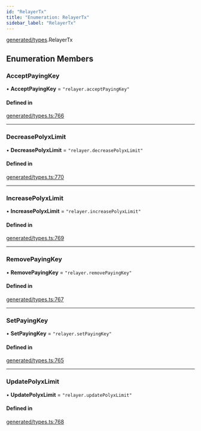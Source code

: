 ```yaml
---
id: "RelayerTx"
title: "Enumeration: RelayerTx"
sidebar_label: "RelayerTx"
---
```


[generated/types](../../../../modules/Generated/Types/Types.md).RelayerTx

## Enumeration Members

### AcceptPayingKey

• **AcceptPayingKey** = ``"relayer.acceptPayingKey"``

#### Defined in

[generated/types.ts:766](https://github.com/PolymeshAssociation/polymesh-sdk/blob/8a9e72221/src/generated/types.ts#L766)

___

### DecreasePolyxLimit

• **DecreasePolyxLimit** = ``"relayer.decreasePolyxLimit"``

#### Defined in

[generated/types.ts:770](https://github.com/PolymeshAssociation/polymesh-sdk/blob/8a9e72221/src/generated/types.ts#L770)

___

### IncreasePolyxLimit

• **IncreasePolyxLimit** = ``"relayer.increasePolyxLimit"``

#### Defined in

[generated/types.ts:769](https://github.com/PolymeshAssociation/polymesh-sdk/blob/8a9e72221/src/generated/types.ts#L769)

___

### RemovePayingKey

• **RemovePayingKey** = ``"relayer.removePayingKey"``

#### Defined in

[generated/types.ts:767](https://github.com/PolymeshAssociation/polymesh-sdk/blob/8a9e72221/src/generated/types.ts#L767)

___

### SetPayingKey

• **SetPayingKey** = ``"relayer.setPayingKey"``

#### Defined in

[generated/types.ts:765](https://github.com/PolymeshAssociation/polymesh-sdk/blob/8a9e72221/src/generated/types.ts#L765)

___

### UpdatePolyxLimit

• **UpdatePolyxLimit** = ``"relayer.updatePolyxLimit"``

#### Defined in

[generated/types.ts:768](https://github.com/PolymeshAssociation/polymesh-sdk/blob/8a9e72221/src/generated/types.ts#L768)
